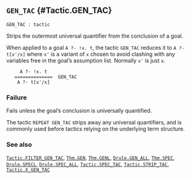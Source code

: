 ## `GEN_TAC` {#Tactic.GEN_TAC}


```
GEN_TAC : tactic
```



Strips the outermost universal quantifier from the conclusion of a goal.


When applied to a goal `A ?- !x. t`, the tactic `GEN_TAC` reduces it to
`A ?- t[x'/x]` where `x'` is a variant of `x` chosen to avoid clashing with any
variables free in the goal’s assumption list. Normally `x'` is just `x`.
    
         A ?- !x. t
       ==============  GEN_TAC
        A ?- t[x'/x]
    



### Failure

Fails unless the goal’s conclusion is universally quantified.


The tactic `REPEAT GEN_TAC` strips away any universal quantifiers, and
is commonly used before tactics relying on the  underlying term structure.

### See also

[`Tactic.FILTER_GEN_TAC`](#Tactic.FILTER_GEN_TAC), [`Thm.GEN`](#Thm.GEN), [`Thm.GENL`](#Thm.GENL), [`Drule.GEN_ALL`](#Drule.GEN_ALL), [`Thm.SPEC`](#Thm.SPEC), [`Drule.SPECL`](#Drule.SPECL), [`Drule.SPEC_ALL`](#Drule.SPEC_ALL), [`Tactic.SPEC_TAC`](#Tactic.SPEC_TAC), [`Tactic.STRIP_TAC`](#Tactic.STRIP_TAC), [`Tactic.X_GEN_TAC`](#Tactic.X_GEN_TAC)

